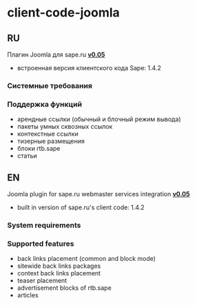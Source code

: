 # client-code-joomla

## RU

Плагин Joomla для sape.ru **[v0.05](https://github.com/sape-ru/client-code-joomla/blob/v0.05/component/com_extension_saperu-v0.05.zip?raw=true)**

- встроенная версия клиентского кода Sape: 1.4.2

### Системные требования


### Поддержка функций
- арендные ссылки (обычный и блочный режим вывода)
- пакеты умных сквозных ссылок
- контекстные ссылки
- тизерные размещения
- блоки rtb.sape
- статьи

## EN

Joomla plugin for sape.ru webmaster services integration **[v0.05](https://github.com/sape-ru/client-code-joomla/blob/v0.05/component/com_extension_saperu-v0.05.zip?raw=true)**
- built in version of sape.ru's client code: 1.4.2

### System requirements
 

### Supported features
- back links placement (common and block mode)
- sitewide back links packages
- context back links placement
- teaser placement
- advertisement blocks of rtb.sape
- articles